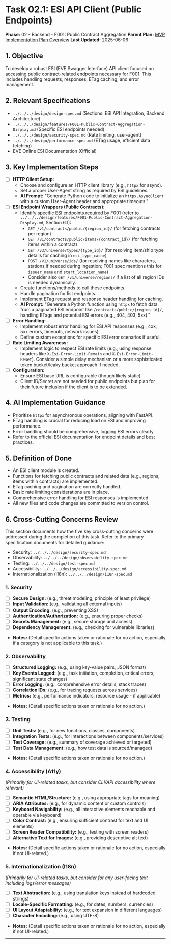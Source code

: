 # Task 02.1: ESI API Client (Public Endpoints)

**Phase:** 02 - Backend - F001: Public Contract Aggregation
**Parent Plan:** [MVP Implementation Plan Overview](../00-mvp-implementation-plan-overview.md)
**Last Updated:** 2025-06-06

## 1. Objective

To develop a robust ESI (EVE Swagger Interface) API client focused on accessing public contract-related endpoints necessary for F001. This includes handling requests, responses, ETag caching, and error management.

## 2. Relevant Specifications

*   `../../../design/design-spec.md` (Sections: ESI API Integration, Backend Architecture)
*   `../../../design/features/F001-Public-Contract-Aggregation-Display.md` (Specific ESI endpoints needed)
*   `../../../design/security-spec.md` (Rate limiting, user-agent)
*   `../../../design/performance-spec.md` (ETag usage, efficient data fetching)
*   EVE Online ESI Documentation (Official)

## 3. Key Implementation Steps

*   [ ] **HTTP Client Setup:**
    *   Choose and configure an HTTP client library (e.g., `httpx` for async).
    *   Set a proper User-Agent string as required by ESI guidelines.
    *   **AI Prompt:** "Generate Python code to initialize an `httpx.AsyncClient` with a custom User-Agent header and appropriate timeouts."
*   [ ] **ESI Endpoint Wrappers (Public Contracts):**
    *   Identify specific ESI endpoints required by F001 (refer to `../../../design/features/F001-Public-Contract-Aggregation-Display.md`, Section 6.1):
        *   `GET /v1/contracts/public/{region_id}/` (for fetching contracts per region)
        *   `GET /v1/contracts/public/items/{contract_id}/` (for fetching items within a contract)
        *   `GET /v3/universe/types/{type_id}/` (for resolving item/ship type details for caching in `esi_type_cache`)
        *   `POST /v1/universe/ids/` (for resolving names like characters, stations if needed during ingestion; F001 spec mentions this for `issuer_name` and `start_location_name`)
        *   Consider also `GET /v1/universe/regions/` if a list of all region IDs is needed dynamically.
    *   Create functions/methods to call these endpoints.
    *   Handle pagination for list endpoints.
    *   Implement ETag request and response header handling for caching.
    *   **AI Prompt:** "Generate a Python function using `httpx` to fetch data from a paginated ESI endpoint like `/contracts/public/{region_id}/`, handling ETags and potential ESI errors (e.g., 404, 403, 5xx)."
*   [ ] **Error Handling:**
    *   Implement robust error handling for ESI API responses (e.g., 4xx, 5xx errors, timeouts, network issues).
    *   Define custom exceptions for specific ESI error scenarios if useful.
*   [ ] **Rate Limiting Awareness:**
    *   Implement logic to respect ESI rate limits (e.g., using response headers like `X-Esi-Error-Limit-Remain` and `X-Esi-Error-Limit-Reset`). Consider a simple delay mechanism or a more sophisticated token bucket/leaky bucket approach if needed.
*   [ ] **Configuration:**
    *   Ensure ESI base URL is configurable (though likely static).
    *   Client ID/Secret are not needed for public endpoints but plan for their future inclusion if the client is to be extended.

## 4. AI Implementation Guidance

*   Prioritize `httpx` for asynchronous operations, aligning with FastAPI.
*   ETag handling is crucial for reducing load on ESI and improving performance.
*   Error handling should be comprehensive, logging ESI errors clearly.
*   Refer to the official ESI documentation for endpoint details and best practices.

## 5. Definition of Done

*   An ESI client module is created.
*   Functions for fetching public contracts and related data (e.g., regions, items within contracts) are implemented.
*   ETag caching and pagination are correctly handled.
*   Basic rate limiting considerations are in place.
*   Comprehensive error handling for ESI responses is implemented.
*   All new files and code changes are committed to version control.

## 6. Cross-Cutting Concerns Review

This section documents how the five key cross-cutting concerns were addressed during the completion of this task. Refer to the primary specification documents for detailed guidance:
*   Security: `../../../design/security-spec.md`
*   Observability: `../../../design/observability-spec.md`
*   Testing: `../../../design/test-spec.md`
*   Accessibility: `../../../design/accessibility-spec.md`
*   Internationalization (i18n): `../../../design/i18n-spec.md`

### 1. Security
*   [ ] **Secure Design:** (e.g., threat modeling, principle of least privilege)
*   [ ] **Input Validation:** (e.g., validating all external inputs)
*   [ ] **Output Encoding:** (e.g., preventing XSS)
*   [ ] **Authentication/Authorization:** (e.g., ensuring proper checks)
*   [ ] **Secrets Management:** (e.g., secure storage and access)
*   [ ] **Dependency Management:** (e.g., checking for vulnerable libraries)
*   **Notes:** (Detail specific actions taken or rationale for no action, especially if a category is not applicable to this task.)

### 2. Observability
*   [ ] **Structured Logging:** (e.g., using key-value pairs, JSON format)
*   [ ] **Key Events Logged:** (e.g., task initiation, completion, critical errors, significant state changes)
*   [ ] **Error Logging:** (e.g., comprehensive error details, stack traces)
*   [ ] **Correlation IDs:** (e.g., for tracing requests across services)
*   [ ] **Metrics:** (e.g., performance indicators, resource usage - if applicable)
*   **Notes:** (Detail specific actions taken or rationale for no action.)

### 3. Testing
*   [ ] **Unit Tests:** (e.g., for new functions, classes, components)
*   [ ] **Integration Tests:** (e.g., for interactions between components/services)
*   [ ] **Test Coverage:** (e.g., summary of coverage achieved or targeted)
*   [ ] **Test Data Management:** (e.g., how test data is sourced/managed)
*   **Notes:** (Detail specific actions taken or rationale for no action.)

### 4. Accessibility (A11y)
*(Primarily for UI-related tasks, but consider CLI/API accessibility where relevant)*
*   [ ] **Semantic HTML/Structure:** (e.g., using appropriate tags for meaning)
*   [ ] **ARIA Attributes:** (e.g., for dynamic content or custom controls)
*   [ ] **Keyboard Navigability:** (e.g., all interactive elements reachable and operable via keyboard)
*   [ ] **Color Contrast:** (e.g., ensuring sufficient contrast for text and UI elements)
*   [ ] **Screen Reader Compatibility:** (e.g., testing with screen readers)
*   [ ] **Alternative Text for Images:** (e.g., providing descriptive alt text)
*   **Notes:** (Detail specific actions taken or rationale for no action, especially if not UI-related.)

### 5. Internationalization (I18n)
*(Primarily for UI-related tasks, but consider for any user-facing text including logs/error messages)*
*   [ ] **Text Abstraction:** (e.g., using translation keys instead of hardcoded strings)
*   [ ] **Locale-Specific Formatting:** (e.g., for dates, numbers, currencies)
*   [ ] **UI Layout Adaptability:** (e.g., for text expansion in different languages)
*   [ ] **Character Encoding:** (e.g., using UTF-8)
*   **Notes:** (Detail specific actions taken or rationale for no action, especially if not UI-related.)

---
<!-- This section should be placed before any final "Task Completion Checklist" or similar concluding remarks. -->
